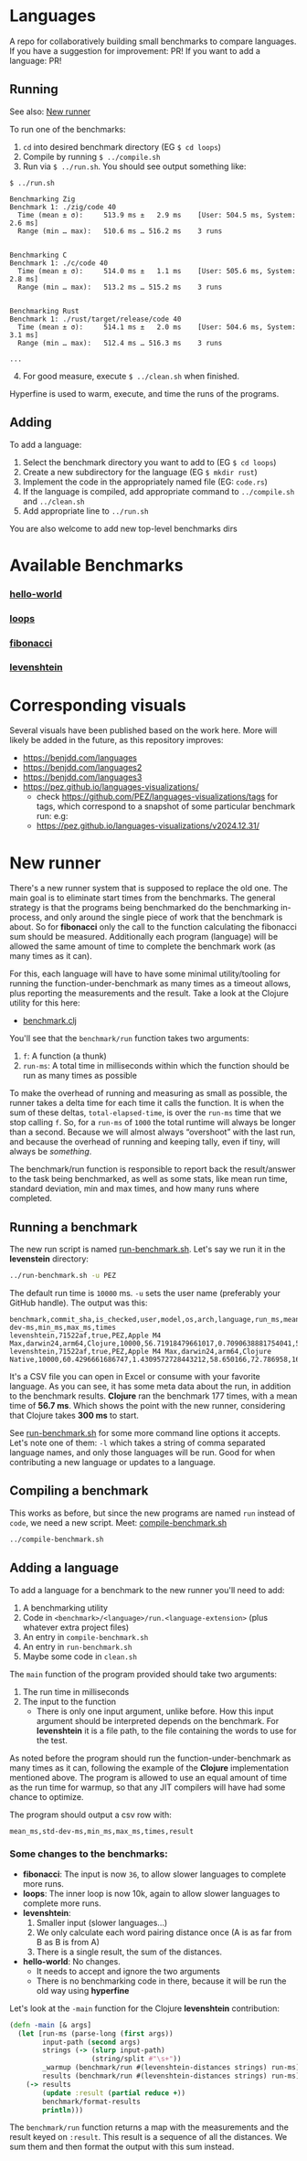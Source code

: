 
# Languages

A repo for collaboratively building small benchmarks to compare languages.
If you have a suggestion for improvement: PR!
If you want to add a language: PR!

## Running

See also: [New runner](#new-runner)

To run one of the benchmarks:

1. `cd` into desired benchmark directory (EG `$ cd loops`)
2. Compile by running `$ ../compile.sh`
3. Run via `$ ../run.sh`.
  You should see output something like:
  
  ```
  $ ../run.sh

  Benchmarking Zig
  Benchmark 1: ./zig/code 40
    Time (mean ± σ):     513.9 ms ±   2.9 ms    [User: 504.5 ms, System: 2.6 ms]
    Range (min … max):   510.6 ms … 516.2 ms    3 runs


  Benchmarking C
  Benchmark 1: ./c/code 40
    Time (mean ± σ):     514.0 ms ±   1.1 ms    [User: 505.6 ms, System: 2.8 ms]
    Range (min … max):   513.2 ms … 515.2 ms    3 runs


  Benchmarking Rust
  Benchmark 1: ./rust/target/release/code 40
    Time (mean ± σ):     514.1 ms ±   2.0 ms    [User: 504.6 ms, System: 3.1 ms]
    Range (min … max):   512.4 ms … 516.3 ms    3 runs

  ...
  ```

4. For good measure, execute `$ ../clean.sh` when finished.

Hyperfine is used to warm, execute, and time the runs of the programs.

## Adding

To add a language:

1. Select the benchmark directory you want to add to (EG `$ cd loops`)
2. Create a new subdirectory for the language (EG `$ mkdir rust`)
3. Implement the code in the appropriately named file (EG: `code.rs`)
4. If the language is compiled, add appropriate command to `../compile.sh` and `../clean.sh`
5. Add appropriate line to `../run.sh`

You are also welcome to add new top-level benchmarks dirs

# Available Benchmarks

### [hello-world](./hello-world/README.md)

### [loops](./loops/README.md)

### [fibonacci](./fibonacci/README.md)

### [levenshtein](./levenshtein/README.md)

# Corresponding visuals

Several visuals have been published based on the work here.
More will likely be added in the future, as this repository improves:

- https://benjdd.com/languages
- https://benjdd.com/languages2
- https://benjdd.com/languages3
- https://pez.github.io/languages-visualizations/ 
  - check https://github.com/PEZ/languages-visualizations/tags for tags, which correspond to a snapshot of some particular benchmark run: e.g:
  - https://pez.github.io/languages-visualizations/v2024.12.31/

# New runner

There's a new runner system that is supposed to replace the old one. The main goal is to eliminate start times from the benchmarks. The general strategy is that the programs being benchmarked do the benchmarking in-process, and only around the single piece of work that the benchmark is about. So for **fibonacci** only the call to the function calculating the fibonacci sum should be measured. Additionally each program (language) will be allowed the same amount of time to complete the benchmark work (as many times as it can).

For this, each language will have to have some minimal utility/tooling for running the function-under-benchmark as many times as a timeout allows, plus reporting the measurements and the result. Take a look at the Clojure utility for this here:

* [benchmark.clj](lib/clojure/src/languages/benchmark.clj)

You'll see that the `benchmark/run` function takes two arguments:

1. `f`: A function (a thunk)
1. `run-ms`: A total time in milliseconds within which the function should be run as many times as possible

To make the overhead of running and measuring as small as possible, the runner takes a delta time for each time it calls the function. It is when the sum of these deltas, `total-elapsed-time`, is over the `run-ms` time that we stop calling `f`. So, for a `run-ms` of `1000` the total runtime will always be longer than a second. Because we will almost always “overshoot” with the last run, and because the overhead of running and keeping tally, even if tiny, will always be _something_.

The benchmark/run function is responsible to report back the result/answer to the task being benchmarked, as well as some stats, like mean run time, standard deviation, min and max times, and how many runs where completed.

## Running a benchmark

The new run script is named [run-benchmark.sh](run-benchmark.sh). Let's say we run it in the **levenstein** directory:

```sh
../run-benchmark.sh -u PEZ
```

The default run time is `10000` ms. `-u` sets the user name (preferably your GitHub handle). The output was this:

```csv
benchmark,commit_sha,is_checked,user,model,os,arch,language,run_ms,mean_ms,std-dev-ms,min_ms,max_ms,times
levenshtein,71522af,true,PEZ,Apple M4 Max,darwin24,arm64,Clojure,10000,56.71918479661017,0.7090638881754041,55.656875,59.437083,177
levenshtein,71522af,true,PEZ,Apple M4 Max,darwin24,arm64,Clojure Native,10000,60.4296661686747,1.4309572728443212,58.650166,72.786958,166
```

It's a CSV file you can open in Excel or consume with your favorite language. As you can see, it has some meta data about the run, in addition to the benchmark results. **Clojure** ran the benchmark 177 times, with a mean time of **56.7 ms**. Which shows the point with the new runner, considering that Clojure takes **300 ms** to start.

See [run-benchmark.sh](run-benchmark.sh) for some more command line options it accepts. Let's note one of them: `-l` which takes a string of comma separated language names, and only those languages will be run. Good for when contributing a new language or updates to a language.

## Compiling a benchmark

This works as before, but since the new programs are named `run` instead of `code`, we need a new script. Meet: [compile-benchmark.sh](compile-benchmark.sh)

```sh
../compile-benchmark.sh
```

## Adding a language

To add a language for a benchmark to the new runner you'll need to add:

1. A benchmarking utility
1. Code in `<benchmark>/<language>/run.<language-extension>` (plus whatever extra project files)
1. An entry in `compile-benchmark.sh`
1. An entry in `run-benchmark.sh`
1. Maybe some code in `clean.sh`

The `main` function of the program provided should take two arguments:

1. The run time in milliseconds
1. The input to the function
   - There is only one input argument, unlike before. How this input argument should be interpreted depends on the benchmark. For **levenshtein** it is a file path, to the file containing the words to use for the test.

As noted before the program should run the function-under-benchmark as many times as it can, following the example of the **Clojure** implementation mentioned above. The program is allowed to use an equal amount of time as the run time for warmup, so that any JIT compilers will have had some chance to optimize.

The program should output a csv row with:

```csv
mean_ms,std-dev-ms,min_ms,max_ms,times,result
```

### Some changes to the benchmarks:

* **fibonacci**: The input is now `36`, to allow slower languages to complete more runs.
* **loops**: The inner loop is now 10k, again to allow slower languages to complete more runs.
* **levenshtein**:
  1. Smaller input (slower languages...)
  1. We only calculate each word pairing distance once (A is as far from B as B is from A)
  1. There is a single result, the sum of the distances.
* **hello-world**: No changes.
  * It needs to accept and ignore the two arguments
  * There is no benchmarking code in there, because it will be run the old way using **hyperfine**

Let's look at the `-main` function for the Clojure **levenshtein** contribution:

```clojure
(defn -main [& args]
  (let [run-ms (parse-long (first args))
        input-path (second args)
        strings (-> (slurp input-path)
                    (string/split #"\s+"))
        _warmup (benchmark/run #(levenshtein-distances strings) run-ms)
        results (benchmark/run #(levenshtein-distances strings) run-ms)]
    (-> results
        (update :result (partial reduce +))
        benchmark/format-results
        println)))
```

The `benchmark/run` function returns a map with the measurements and the result keyed on `:result`. This result is a sequence of all the distances. We sum them and then format the output with this sum instead.